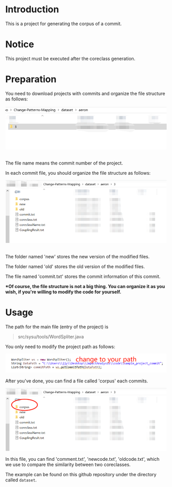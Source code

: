 # Introduction
This is a project for generating the corpus of a commit.

# Notice
This project must be executed after the coreclass generation.

# Preparation
You need to download projects with commits and organize the file structure as follows:

![image](https://github.com/CIABoosting/Change-Patterns-Mapping/blob/master/image/file_structure.png)

<br/>
The file name means the commit number of the project.

In each commit file, you should organize the file structure as follows:

![image](https://github.com/CIABoosting/Change-Patterns-Mapping/blob/master/image/commit_structure.png)


<br/>
The folder named 'new' stores the new version of the modified files.

The folder named 'old' stores the old version of the modified files.

The file named 'commit.txt' stores the commit information of this commit.


**\*Of course, the file structure is not a big thing. You can organize it as you wish, if you're willing to modify the code for yourself.**


# Usage
The path for the main file (entry of the project) is 
> src/sysu/tools/WordSpliter.java

You only need to modify the project path as follows:

![image](https://github.com/CIABoosting/Change-Patterns-Mapping/blob/master/image/Corpus_change_path.png)

After you've done, you can find a file called 'corpus' each commits.

![image](https://github.com/CIABoosting/Change-Patterns-Mapping/blob/master/image/corpus_result.png)


In this file, you can find 'comment.txt', 'newcode.txt', 'oldcode.txt', which we use to compare the similarity between two coreclasses.

The example can be found on this github repository under the directory called `dataset`.
